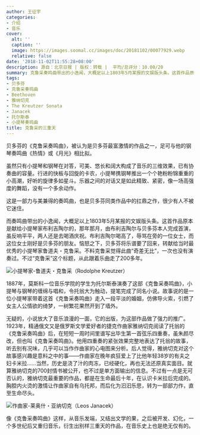 ```yaml
---
author: 王征宇
categories:
- 介绍
- 音乐
cover:
  alt: ''
  caption: ''
  image: https://images.soomal.cc/images/doc/20181102/00077929.webp
  relative: false
date: '2018-11-02T11:55:28+08:00'
description: 源自：北京日报 | 版权：转载 |  平均/总评分：10.00/20
summary: 克鲁采奏鸣曲带出的小逸闻，大概足以上1803年5月某报的文娱版头条。这首作品原本是献给小提琴家布利吉陶尔的，那年那月，由布利吉陶尔与贝多芬本人完成首演，虽反响平平，两人还是去喝酒庆祝……
tags:
- 贝多芬
- 克鲁采奏鸣曲
- Beethoven
- 雅纳切克
- The Kreutzer Sonata
- Janacek
- 托尔斯泰
- 小提琴奏鸣曲
title: 克鲁采的三重天
---
```


贝多芬的《克鲁采奏鸣曲》，被认为是贝多芬最富激情的作品之一，足可与他的钢琴奏鸣曲《热情》或《月光》相比拟。

虽然只有小提琴和钢琴在对答，可美、悠长和阔大构成了音乐的三维效果，已有协奏曲的容量。行进的快板与回旋的卡农，小提琴携钢琴推出一个个艳粉粉锦重重的小高潮，好听的旋律多如星斗。乐器之间的对话又是如此精致、紧密，像一场高强度的舞蹈，没有一个多余动作。

这是一部力与美兼得的奏鸣曲，也是贝多芬同类作品中的扛鼎之作，很少有人不被它迷住。

而奏鸣曲带出的小逸闻，大概足以上1803年5月某报的文娱版头条。这首作品原本是献给小提琴家布利吉陶尔的，那年那月，由布利吉陶尔与贝多芬本人完成首演，虽反响平平，两人还是去喝酒庆祝。布利吉陶尔喝高了，辱骂在旁的一位女士，而这位女士刚好是贝多芬的朋友。恼怒之下，贝多芬将乐谱要了回来，转献给当时最优秀的小提琴家鲁道夫・克鲁采。不料克鲁采觉得此曲“奇差无比”，一次也没有演奏过。不过“克鲁采”这个标题，从此跟着乐曲走了200多年。

![小提琴家-鲁道夫・克鲁采（Rodolphe Kreutzer）](https://images.soomal.cc/images/doc/20181102/00077928.webp)





1887年，莫斯科一位音乐学院的学生为托尔斯泰演奏了这部《克鲁采奏鸣曲》，小提琴与钢琴的缠绵与唱和，令托翁大为触动，提笔完成了同名小说。故事说的是一位小提琴家带着这首《克鲁采奏鸣曲》走入一段平淡的婚姻，仿佛导火索，引燃了女主人公情欲的绮梦，一树繁花果然开到了墙外。

无疑的，小说放大了音乐浪漫的一面，它的出版，为这部作品做了强力的推广。1923年，精通俄文又是俄罗斯文学爱好者的捷克作曲家雅纳切克阅读了托翁的《克鲁采奏鸣曲》后，在短短一周时间里谱写出毕生第一首弦乐四重奏，虽朱颜尽改，但也叫《克鲁采奏鸣曲》。他用四重奏的紧张效果完整地表达了托翁的故事，听去别有况味，几乎可以当作作曲家的心电图来分析。后人觉得，雅纳切克对这个故事感兴趣是意料之中的事――作曲家在晚年疯狂爱上了比他年轻38岁的有夫之妇卡米拉……当然，历史是浇了汁的肉冻，已经硬化，再也无法还原真实面目。就算雅纳切克的700封情书被公开，也不过是单方面输出的信息。不过有一点是无可否认的，雅纳切克最重要的作品，都是在生命最后十年，在认识卡米拉后完成的。胸腔内火烫的激情让作曲家自有乌托邦，而后化为汩汩乐思，转为一部部力作，直至生命尽头。

![作曲家-莱奥什・亚纳切克（Leos Janacek）](https://images.soomal.cc/images/doc/20180111/00072853.webp)





像《克鲁采奏鸣曲》这样，从音乐发端，又结出文学的果，之后被开发、幻化，一个多世纪后又重归音乐，衍生出别样三重天的作品，在音乐史上也是绝无仅有的。